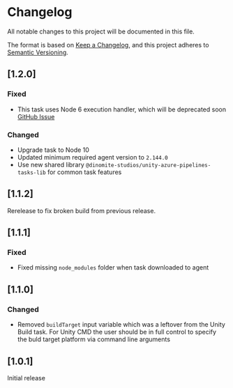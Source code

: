# Changelog

All notable changes to this project will be documented in this file.

The format is based on [Keep a Changelog](https://keepachangelog.com/en/1.0.0/),
and this project adheres to [Semantic Versioning](https://semver.org/spec/v2.0.0.html).

## [1.2.0]

### Fixed

- This task uses Node 6 execution handler, which will be deprecated soon [GitHub Issue](https://github.com/Dinomite-Studios/unity-azure-pipelines-tasks/issues/190)

### Changed

- Upgrade task to Node 10
- Updated minimum required agent version to `2.144.0`
- Use new shared library `@dinomite-studios/unity-azure-pipelines-tasks-lib` for common task features

## [1.1.2]

Rerelease to fix broken build from previous release.

## [1.1.1]

### Fixed

- Fixed missing `node_modules` folder when task downloaded to agent

## [1.1.0]

### Changed

- Removed `buildTarget` input variable which was a leftover from the Unity Build task. For Unity CMD the user should be in full control to specify the buld target platform via command line arguments

## [1.0.1]

Initial release